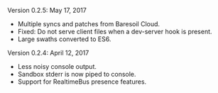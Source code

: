 Version 0.2.5: May 17, 2017

  * Multiple syncs and patches from Baresoil Cloud.
  * Fixed: Do not serve client files when a dev-server hook is present.
  * Large swaths converted to ES6.


Version 0.2.4: April 12, 2017

  * Less noisy console output.
  * Sandbox stderr is now piped to console.
  * Support for RealtimeBus presence features.
